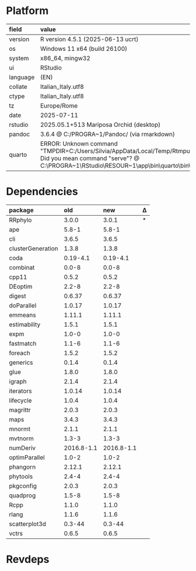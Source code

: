 # Platform

|field    |value                                                                                                                                                                                      |
|:--------|:------------------------------------------------------------------------------------------------------------------------------------------------------------------------------------------|
|version  |R version 4.5.1 (2025-06-13 ucrt)                                                                                                                                                          |
|os       |Windows 11 x64 (build 26100)                                                                                                                                                               |
|system   |x86_64, mingw32                                                                                                                                                                            |
|ui       |RStudio                                                                                                                                                                                    |
|language |(EN)                                                                                                                                                                                       |
|collate  |Italian_Italy.utf8                                                                                                                                                                         |
|ctype    |Italian_Italy.utf8                                                                                                                                                                         |
|tz       |Europe/Rome                                                                                                                                                                                |
|date     |2025-07-11                                                                                                                                                                                 |
|rstudio  |2025.05.1+513 Mariposa Orchid (desktop)                                                                                                                                                    |
|pandoc   |3.6.4 @ C:/PROGRA~1/Pandoc/ (via rmarkdown)                                                                                                                                                |
|quarto   |ERROR: Unknown command "TMPDIR=C:/Users/Silvia/AppData/Local/Temp/RtmpuMCF0S/file27404a015acc". Did you mean command "serve"? @ C:\PROGRA~1\RStudio\RESOUR~1\app\bin\quarto\bin\quarto.exe |

# Dependencies

|package           |old        |new        |Δ  |
|:-----------------|:----------|:----------|:--|
|RRphylo           |3.0.0      |3.0.1      |*  |
|ape               |5.8-1      |5.8-1      |   |
|cli               |3.6.5      |3.6.5      |   |
|clusterGeneration |1.3.8      |1.3.8      |   |
|coda              |0.19-4.1   |0.19-4.1   |   |
|combinat          |0.0-8      |0.0-8      |   |
|cpp11             |0.5.2      |0.5.2      |   |
|DEoptim           |2.2-8      |2.2-8      |   |
|digest            |0.6.37     |0.6.37     |   |
|doParallel        |1.0.17     |1.0.17     |   |
|emmeans           |1.11.1     |1.11.1     |   |
|estimability      |1.5.1      |1.5.1      |   |
|expm              |1.0-0      |1.0-0      |   |
|fastmatch         |1.1-6      |1.1-6      |   |
|foreach           |1.5.2      |1.5.2      |   |
|generics          |0.1.4      |0.1.4      |   |
|glue              |1.8.0      |1.8.0      |   |
|igraph            |2.1.4      |2.1.4      |   |
|iterators         |1.0.14     |1.0.14     |   |
|lifecycle         |1.0.4      |1.0.4      |   |
|magrittr          |2.0.3      |2.0.3      |   |
|maps              |3.4.3      |3.4.3      |   |
|mnormt            |2.1.1      |2.1.1      |   |
|mvtnorm           |1.3-3      |1.3-3      |   |
|numDeriv          |2016.8-1.1 |2016.8-1.1 |   |
|optimParallel     |1.0-2      |1.0-2      |   |
|phangorn          |2.12.1     |2.12.1     |   |
|phytools          |2.4-4      |2.4-4      |   |
|pkgconfig         |2.0.3      |2.0.3      |   |
|quadprog          |1.5-8      |1.5-8      |   |
|Rcpp              |1.1.0      |1.1.0      |   |
|rlang             |1.1.6      |1.1.6      |   |
|scatterplot3d     |0.3-44     |0.3-44     |   |
|vctrs             |0.6.5      |0.6.5      |   |

# Revdeps

